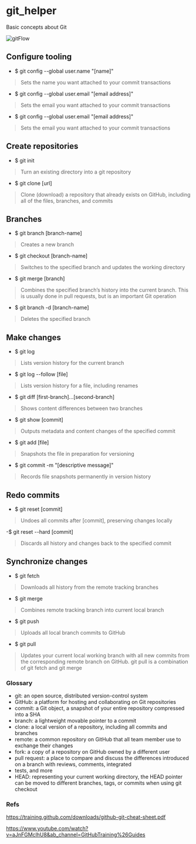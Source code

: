 # git_helper
Basic concepts about Git

![gitFlow](https://user-images.githubusercontent.com/26754013/94574422-0430df00-026b-11eb-8403-3fd3832fb188.PNG)


## Configure tooling
- $ git config --global user.name "[name]"
> Sets the name you want attached to your commit transactions

- $ git config --global user.email "[email address]"
> Sets the email you want attached to your commit transactions

- $ git config --global user.email "[email address]"
> Sets the email you want attached to your commit transactions

## Create repositories
- $ git init
> Turn an existing directory into a git repository

- $ git clone [url]
> Clone (download) a repository that already exists on
GitHub, including all of the files, branches, and commits

## Branches
- $ git branch [branch-name]
> Creates a new branch

- $ git checkout [branch-name]
> Switches to the specified branch and updates the
working directory

-  $ git merge [branch]
> Combines the specified branch’s history into the
current branch. This is usually done in pull requests,
but is an important Git operation

- $ git branch -d [branch-name]
> Deletes the specified branch

## Make changes

- $ git log
> Lists version history for the current branch

- $ git log --follow [file]
> Lists version history for a file, including renames

- $ git diff [first-branch]...[second-branch]
> Shows content differences between two branches

- $ git show [commit]
> Outputs metadata and content changes of the specified commit

- $ git add [file]
> Snapshots the file in preparation for versioning

- $ git commit -m "[descriptive message]"
> Records file snapshots permanently in version history


## Redo commits

- $ git reset [commit]
> Undoes all commits after [commit], preserving changes locally

-$ git reset --hard [commit]
> Discards all history and changes back to the specified commit

## Synchronize changes
- $ git fetch
> Downloads all history from the remote tracking branches

- $ git merge
> Combines remote tracking branch into current local branch

- $ git push
> Uploads all local branch commits to GitHub

- $ git pull
> Updates your current local working branch with all new
commits from the corresponding remote branch on GitHub.
 git pull is a combination of git fetch and git merge
 
 
 ### Glossary
- git: an open source, distributed version-control system
- GitHub: a platform for hosting and collaborating on Git repositories
- commit: a Git object, a snapshot of your entire repository compressed into a SHA
- branch: a lightweight movable pointer to a commit
- clone: a local version of a repository, including all commits and branches
- remote: a common repository on GitHub that all team member use to exchange their changes
- fork: a copy of a repository on GitHub owned by a different user
- pull request: a place to compare and discuss the differences introduced on a branch with reviews, comments, integrated
- tests, and more
- HEAD: representing your current working directory, the HEAD pointer can be moved to different branches, tags, or commits
when using git checkout

### Refs

https://training.github.com/downloads/github-git-cheat-sheet.pdf

https://www.youtube.com/watch?v=aJnFGMclhU8&ab_channel=GitHubTraining%26Guides
